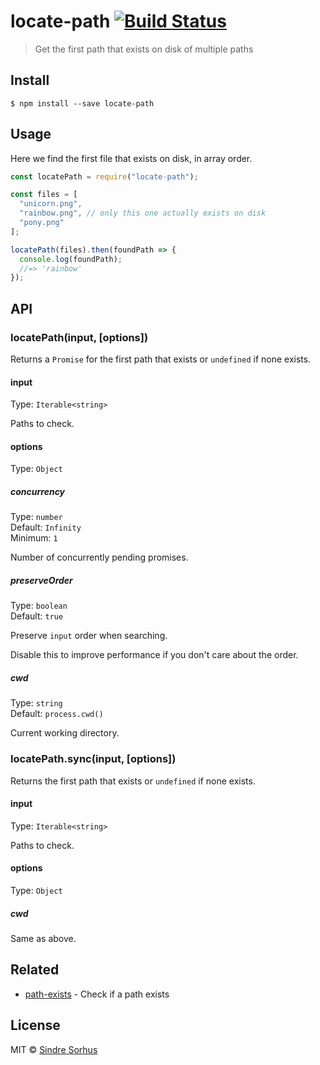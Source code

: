 # locate-path [![Build Status](https://travis-ci.org/sindresorhus/locate-path.svg?branch=master)](https://travis-ci.org/sindresorhus/locate-path)

> Get the first path that exists on disk of multiple paths

## Install

```
$ npm install --save locate-path
```

## Usage

Here we find the first file that exists on disk, in array order.

```js
const locatePath = require("locate-path");

const files = [
  "unicorn.png",
  "rainbow.png", // only this one actually exists on disk
  "pony.png"
];

locatePath(files).then(foundPath => {
  console.log(foundPath);
  //=> 'rainbow'
});
```

## API

### locatePath(input, [options])

Returns a `Promise` for the first path that exists or `undefined` if none exists.

#### input

Type: `Iterable<string>`

Paths to check.

#### options

Type: `Object`

##### concurrency

Type: `number`<br>
Default: `Infinity`<br>
Minimum: `1`

Number of concurrently pending promises.

##### preserveOrder

Type: `boolean`<br>
Default: `true`

Preserve `input` order when searching.

Disable this to improve performance if you don't care about the order.

##### cwd

Type: `string`<br>
Default: `process.cwd()`

Current working directory.

### locatePath.sync(input, [options])

Returns the first path that exists or `undefined` if none exists.

#### input

Type: `Iterable<string>`

Paths to check.

#### options

Type: `Object`

##### cwd

Same as above.

## Related

* [path-exists](https://github.com/sindresorhus/path-exists) - Check if a path exists

## License

MIT © [Sindre Sorhus](https://sindresorhus.com)
